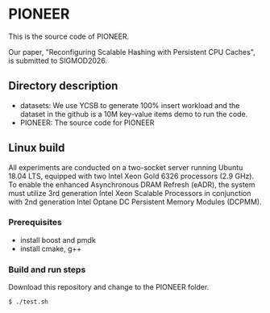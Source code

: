 # PIONEER

This is the source code of PIONEER.

Our paper, "Reconfiguring Scalable Hashing with Persistent CPU Caches", is submitted to SIGMOD2026.

## Directory description

- datasets: We use YCSB to generate 100% insert workload and the dataset in the github is a 10M key-value items demo to run the code.
- PIONEER: The source code for PIONEER

## Linux build
All experiments are conducted on a two-socket server running Ubuntu 18.04 LTS, equipped with two Intel Xeon Gold 6326 processors (2.9 GHz). To enable the enhanced Asynchronous DRAM Refresh (eADR), the system must utilize 3rd generation Intel Xeon Scalable Processors in conjunction with 2nd generation Intel Optane DC Persistent Memory Modules (DCPMM).

### Prerequisites
- install boost and pmdk 
- install cmake, g++

### Build and run steps
Download this repository and change to the PIONEER folder.
```bash
$ ./test.sh
```
